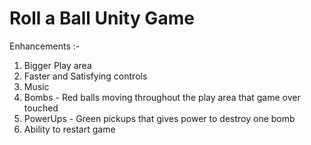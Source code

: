 # Roll a Ball Unity Game

Enhancements :- 

1. Bigger Play area
2. Faster and Satisfying controls
3. Music
4. Bombs - Red balls moving throughout the play area that game over touched
5. PowerUps - Green pickups that gives power to destroy one bomb
6. Ability to restart game